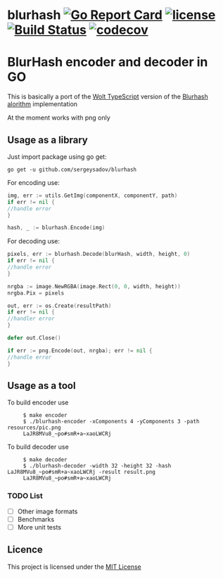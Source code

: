 # blurhash [![Go Report Card](https://goreportcard.com/badge/github.com/sergeisadov/blurhash)](https://goreportcard.com/report/github.com/sergeisadov/blurhash) [![license](https://img.shields.io/github/license/sergeisadov/blurhash.svg)](https://github.com/sergeisadov/blurhash/blob/master/LICENSE) [![Build Status](https://travis-ci.org/sergeisadov/blurhash.svg)](https://travis-ci.org/sergeisadov/blurhash) [![codecov](https://codecov.io/gh/SergeiSadov/blurhash/branch/main/graph/badge.svg)](https://codecov.io/gh/SergeiSadov/blurhash)

# BlurHash encoder and decoder in GO

This is basically a port of the [Wolt TypeScript](https://github.com/woltapp/blurhash/tree/master/TypeScript) version of
the [Blurhash alorithm](https://github.com/woltapp/blurhash/blob/master/Algorithm.md) implementation

At the moment works with png only

## Usage as a library

Just import package using go get:

`go get -u github.com/sergeysadov/blurhash`

For encoding use:

```go
img, err := utils.GetImg(componentX, componentY, path)
if err != nil {
//handle error
}

hash, _ := blurhash.Encode(img)
```

For decoding use:

```go
pixels, err := blurhash.Decode(blurHash, width, height, 0)
if err != nil {
//handle error
}

nrgba := image.NewRGBA(image.Rect(0, 0, width, height))
nrgba.Pix = pixels

out, err := os.Create(resultPath)
if err != nil {
//handler error
}

defer out.Close()

if err := png.Encode(out, nrgba); err != nil {
//handle error
}
```

## Usage as a tool

To build encoder use

```shell
	 $ make encoder
	 $ ./blurhash-encoder -xComponents 4 -yComponents 3 -path resources/pic.png
	 LaJR8MVu8_~po#smR+a~xaoLWCRj
```

To build decoder use

```shell
	 $ make decoder
	 $ ./blurhash-decoder -width 32 -height 32 -hash LaJR8MVu8_~po#smR+a~xaoLWCRj -result result.png
	 LaJR8MVu8_~po#smR+a~xaoLWCRj
```

### TODO List

- [ ] Other image formats
- [ ] Benchmarks
- [ ] More unit tests

## Licence

This project is licensed under the [MIT License](LICENSE)
